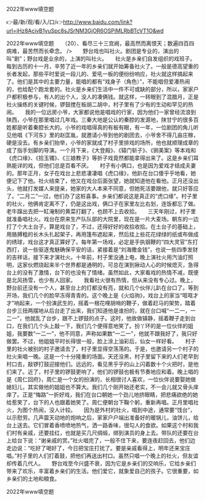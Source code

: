 2022年www填空题

👉最/新/观/看/入/口/👉http://www.baidu.com/link?url=jHz8AcivB1yuSpc8sJSrNM3GjOR6OSPiMLRbBTcVT1O&wd

2022年www填空题　　（20）、看尽三十三宫阙，最高然而离恨天；数遍四百四病难，最苦然而长牵念。
/>　　野台戏也叫社火。剧团是专业的，演出的叫“剧”；野台戏是业余的，上演的叫社火。　　社火是乡亲们自发组织的戏班子。每到古历的十一月，辛劳了近一年的乡亲们就开始筹备社火了。一般是德高望重的长者发起，那些平时爱说一段儿的、爱吼一板的便纷纷响应，社火就这样搞起来了。他们是其中的主要力量，能唱的都有“戏身子（角色）”，不能唱但爱凑热闹的，也给配个跑龙套的。社火是乡亲们生活中一件不可或缺的部分，所以，家家户户都积极参与，有人的出个人，没人的凑俩钱。就这样，一转眼到了混腊月，正是社火操练的关键时候，锣鼓搅在板胡二胡中，村子里有了少有的生动和罕见的热闹。　　我的一位远房小爷，大家都说他是唱戏的行家，因为他们一家曾经流浪到陕西，小爷在那里唱过几年戏。三秦大地是公认的秦腔的发源地，陕甘宁的很多百姓都是听着秦腔长大的。小爷的戏唱得真的有板有眼，有一年，一位剧团的角儿听见他唱《下河东》里的赵匡胤，就邀请小爷到他的剧团去，小爷舍不得几亩庄稼，硬是没去。有乡亲们抬举，小爷的家就成了村子里排戏的场所，他也就顺理成章的成了指手划脚的导演。一个月下来，《大登殿》、《辕门斩子》、《铡美案》等本戏和《虎口缘》、《拾玉镯》、《三娘教子》等折子戏竟然都能拿得出来了。这是乡亲们耳熟能详的戏，但他们总是百看不厌。　　村子有小俩口，也是因为爱戏才结成夫妻的。那年正月，女子在戏台上悲悲凄凄唱《虎口缘》，他趴在台口傻乎乎地看，她便记下了他。社火结束了，他又在戏台后面张望，她就知道他在看他。正月还没出头，他就打发媒人来提亲，她家的大人本来不同意，但她死活要跟他，就只好答应了。“二月二”一过，他们办了这桩喜事。乡亲们都说这是真正的“虎口缘”。村子里的社火，他俩肯定离不了，仍是这出戏，俩口子在家里左比右划，连饭都忘了做。老牛蹿出去把一缸淹制的黄菜打翻了，也顾不上去收拾。　　三天年刚过，村子里就准备唱社火。戏台在原来生产队队部的大院里，现在是一片大麦场。朝东的一边打了个大土台子，算是戏台了，不过，还得好好的收拾收拾。在土台子的基础上，用胳膊粗的长木头扎起架子，再用篷布遮起来，然后挂上些花花绿绿的纸或布做成的绣球，戏台这才真正算好了。每年第一场戏，必定是手执钢鞭的“四大灵官”东打西打，说一些驱逐鬼魅确保平安的话，紧接着是“刘海撒金钱”，也说一些四季发财的吉祥话，接下来才演社火。十年前，村子里没通上电，晚上演社火用汽油灯照明，这家伙燃烧起来半个世界都是通明的，可总在演到揪动人心的时候熄灭，急得台上的没有了激情，台下的也没有了情绪。虽然如此，大家看戏的热情不减，既便是北风扬雪，也少有人回家。　　我看社火很有热情，但从来没有专心过。晚上，野台前还没有一个人，甚至台上的灯都没有亮，就和几个伙伴儿趴在台口了。等到开场，我们几个的脸早冻得青青的。这个晚上是《火焰驹》，戏台上的家当“哐哐才才”响起来，一个扮演武生的，摇着一根花哩胡哨的鞭子，做着赶马的架势，踏着台步三扭两摆地从后台走了出来，我们知道他是谁扮的，就在台口喊“一二一，一二一”，他就乱了台步，跟不上锣鼓的点子。这时，他故做镇静，摇着鞭子走到台口，在我们几个头上敲一下，我们几个便得意地笑了。扮丫环的是一位伙伴的姐姐，我要数“一二一”，他不同意，声称如果数“一二一”，他就不跟我好了，我只好做罢。不过，他姐姐平时长得很一般，脸上涂上油彩后，仙女一样好看。　　村子里的社火被别的村子邀请去了，村子里显得空荡荡的。于是，也邀请另一个村子的社火来唱一晚。这是一个十分隆重的场面。天还没黑，村子里留下来的人们老早到村口去，敲锣打鼓迎接他们。远远的，看见黑乎乎的山上闪着数十个火把时，是他们来了。近了，村子里的锣鼓更响了，他们的锣鼓也极有节奏地应和着。晚上唱的是《周仁回府》，周仁是一个女的扮演的，长相很讨人喜欢，一位伙伴说要娶她做媳妇儿，其实做他的姐姐也不算大。我们几个刚开始还老实，不一会儿就又骨头庠庠了。正是“悔路”一折好戏，我们在台口朝她一个劲儿地挤眼睛，把悲痛欲绝的她给惹笑了，台下的人也跟着她笑了。周仁便朝台下鞠个躬，重新再唱。正月里唱社火，为图个热闹，没人计较。　　因为是外村的社火，唱到中途，通常要“饯台”，以示慰劳。几声震天动地的炮响之后，家家户户端出准备好的暖锅儿，油饼儿，给台上送去。它们冒着香喷喷地热气，洒一路香味，很勾人的食欲。如果这个村和我们村有亲戚，还要挂红，也就是买几尺绸缎，绑到演员的身上去。带队的还要在台上给台下说：“谢亲戚的赏。”社火唱完了，一般不住下来，要连夜赶回去，他们边走边说：“吃好了喝好了，今日把宝庄打扰了。要是亲戚看得上，明年还来宝庄唱。”村子里的人们打着鼓，把他们再送出村口。虽然只唱一个晚上的社火，但友谊却传着几代人。　　野台戏至今兴盛不衰，因为它是乡亲们的交响乐，它给乡亲们带来了欢乐，丰富着乡亲们的生活。他们爱它，就象爱自己的孩子。它很重要，如乡亲们的土地和粮食。


2022年www填空题
